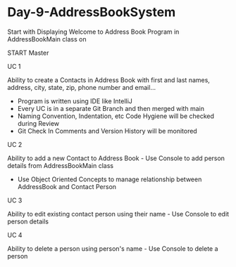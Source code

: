 # Day-9-AddressBookSystem

Start with Displaying
Welcome to Address Book
Program in
AddressBookMain class on

START Master 

UC 1

Ability to create a Contacts in Address
Book with first and last names, address,
city, state, zip, phone number and
email...
- Program is written using IDE like IntelliJ
- Every UC is in a separate Git Branch and then merged with main
- Naming Convention, Indentation, etc Code Hygiene will be checked during
Review
- Git Check In Comments and Version History will be monitored

UC 2

Ability to add a new
Contact to Address Book - Use Console to add person details from
AddressBookMain class
- Use Object Oriented Concepts to manage
relationship between AddressBook and Contact
Person

UC 3

Ability to edit
existing contact
person using their
name - Use Console to edit person details 

UC 4

Ability to delete a
person using
person's name - Use Console to delete a person


